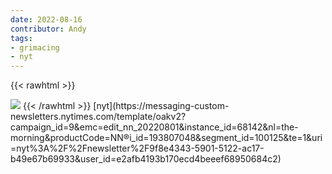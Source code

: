 ```yaml
---
date: 2022-08-16
contributor: Andy
tags:
- grimacing
- nyt
---
```



{{< rawhtml >}}

  <img src="https://static01.nyt.com/images/2022/08/01/upshot/01morning-friends-chart/01morning-friends-chart-jumbo.png">
{{< /rawhtml >}}
[nyt](https://messaging-custom-newsletters.nytimes.com/template/oakv2?campaign_id=9&emc=edit_nn_20220801&instance_id=68142&nl=the-morning&productCode=NN&regi_id=193807048&segment_id=100125&te=1&uri=nyt%3A%2F%2Fnewsletter%2F9f8e4343-5901-5122-ac17-b49e67b69933&user_id=e2afb4193b170ecd4beeef68950684c2)



<!-- <img src="https://static01.nyt.com/images/2022/08/12/briefing/15-morning-stock-income-since-1947/oakImage-1660343760796-jumbo.png"> -->
